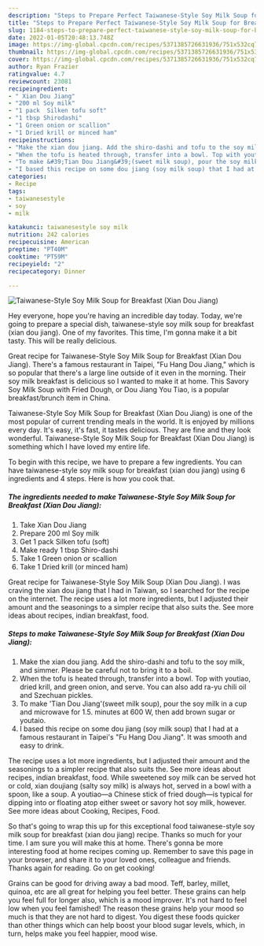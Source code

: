 ```yaml
---
description: "Steps to Prepare Perfect Taiwanese-Style Soy Milk Soup for Breakfast (Xian Dou Jiang)"
title: "Steps to Prepare Perfect Taiwanese-Style Soy Milk Soup for Breakfast (Xian Dou Jiang)"
slug: 1184-steps-to-prepare-perfect-taiwanese-style-soy-milk-soup-for-breakfast-xian-dou-jiang
date: 2022-01-05T20:48:13.748Z
image: https://img-global.cpcdn.com/recipes/5371385726631936/751x532cq70/taiwanese-style-soy-milk-soup-for-breakfast-xian-dou-jiang-recipe-main-photo.jpg
thumbnail: https://img-global.cpcdn.com/recipes/5371385726631936/751x532cq70/taiwanese-style-soy-milk-soup-for-breakfast-xian-dou-jiang-recipe-main-photo.jpg
cover: https://img-global.cpcdn.com/recipes/5371385726631936/751x532cq70/taiwanese-style-soy-milk-soup-for-breakfast-xian-dou-jiang-recipe-main-photo.jpg
author: Ryan Frazier
ratingvalue: 4.7
reviewcount: 23081
recipeingredient:
- " Xian Dou Jiang"
- "200 ml Soy milk"
- "1 pack  Silken tofu soft"
- "1 tbsp Shirodashi"
- "1 Green onion or scallion"
- "1 Dried krill or minced ham"
recipeinstructions:
- "Make the xian dou jiang. Add the shiro-dashi and tofu to the soy milk, and simmer. Please be careful not to bring it to a boil."
- "When the tofu is heated through, transfer into a bowl. Top with youtiao, dried krill, and green onion, and serve. You can also add ra-yu chili oil and Szechuan pickles."
- "To make &#39;Tian Dou Jiang&#39;(sweet milk soup), pour the soy milk in a cup and microwave for 1.5. minutes at 600 W, then add brown sugar or youtaio."
- "I based this recipe on some dou jiang (soy milk soup) that I had at a famous restaurant in Taipei&#39;s &#34;Fu Hang Dou Jiang&#34;. It was smooth and easy to drink."
categories:
- Recipe
tags:
- taiwanesestyle
- soy
- milk

katakunci: taiwanesestyle soy milk 
nutrition: 242 calories
recipecuisine: American
preptime: "PT40M"
cooktime: "PT59M"
recipeyield: "2"
recipecategory: Dinner

---
```



![Taiwanese-Style Soy Milk Soup for Breakfast (Xian Dou Jiang)](https://img-global.cpcdn.com/recipes/5371385726631936/751x532cq70/taiwanese-style-soy-milk-soup-for-breakfast-xian-dou-jiang-recipe-main-photo.jpg)

Hey everyone, hope you're having an incredible day today. Today, we're going to prepare a special dish, taiwanese-style soy milk soup for breakfast (xian dou jiang). One of my favorites. This time, I'm gonna make it a bit tasty. This will be really delicious.

Great recipe for Taiwanese-Style Soy Milk Soup for Breakfast (Xian Dou Jiang). There&#39;s a famous restaurant in Taipei, &#34;Fu Hang Dou Jiang,&#34; which is so popular that there&#39;s a large line outside of it even in the morning. Their soy milk breakfast is delicious so I wanted to make it at home. This Savory Soy Milk Soup with Fried Dough, or Dou Jiang You Tiao, is a popular breakfast/brunch item in China.

Taiwanese-Style Soy Milk Soup for Breakfast (Xian Dou Jiang) is one of the most popular of current trending meals in the world. It is enjoyed by millions every day. It's easy, it's fast, it tastes delicious. They are fine and they look wonderful. Taiwanese-Style Soy Milk Soup for Breakfast (Xian Dou Jiang) is something which I have loved my entire life.


To begin with this recipe, we have to prepare a few ingredients. You can have taiwanese-style soy milk soup for breakfast (xian dou jiang) using 6 ingredients and 4 steps. Here is how you cook that.

<!--inarticleads1-->

##### The ingredients needed to make Taiwanese-Style Soy Milk Soup for Breakfast (Xian Dou Jiang):

1. Take  Xian Dou Jiang
1. Prepare 200 ml Soy milk
1. Get 1 pack  Silken tofu (soft)
1. Make ready 1 tbsp Shiro-dashi
1. Take 1 Green onion or scallion
1. Take 1 Dried krill (or minced ham)


Great recipe for Taiwanese-Style Soy Milk Soup (Xian Dou Jiang). I was craving the xian dou jiang that I had in Taiwan, so I searched for the recipe on the internet. The recipe uses a lot more ingredients, but I adjusted their amount and the seasonings to a simpler recipe that also suits the. See more ideas about recipes, indian breakfast, food. 

<!--inarticleads2-->

##### Steps to make Taiwanese-Style Soy Milk Soup for Breakfast (Xian Dou Jiang):

1. Make the xian dou jiang. Add the shiro-dashi and tofu to the soy milk, and simmer. Please be careful not to bring it to a boil.
1. When the tofu is heated through, transfer into a bowl. Top with youtiao, dried krill, and green onion, and serve. You can also add ra-yu chili oil and Szechuan pickles.
1. To make &#39;Tian Dou Jiang&#39;(sweet milk soup), pour the soy milk in a cup and microwave for 1.5. minutes at 600 W, then add brown sugar or youtaio.
1. I based this recipe on some dou jiang (soy milk soup) that I had at a famous restaurant in Taipei&#39;s &#34;Fu Hang Dou Jiang&#34;. It was smooth and easy to drink.


The recipe uses a lot more ingredients, but I adjusted their amount and the seasonings to a simpler recipe that also suits the. See more ideas about recipes, indian breakfast, food. While sweetened soy milk can be served hot or cold, xian doujiang (salty soy milk) is always hot, served in a bowl with a spoon, like a soup. A youtiao—a Chinese stick of fried dough—is typical for dipping into or floating atop either sweet or savory hot soy milk, however. See more ideas about Cooking, Recipes, Food. 

So that's going to wrap this up for this exceptional food taiwanese-style soy milk soup for breakfast (xian dou jiang) recipe. Thanks so much for your time. I am sure you will make this at home. There's gonna be more interesting food at home recipes coming up. Remember to save this page in your browser, and share it to your loved ones, colleague and friends. Thanks again for reading. Go on get cooking!

Grains can be good for driving away a bad mood. Teff, barley, millet, quinoa, etc are all great for helping you feel better. These grains can help you feel full for longer also, which is a mood improver. It's not hard to feel low when you feel famished! The reason these grains help your mood so much is that they are not hard to digest. You digest these foods quicker than other things which can help boost your blood sugar levels, which, in turn, helps make you feel happier, mood wise.
